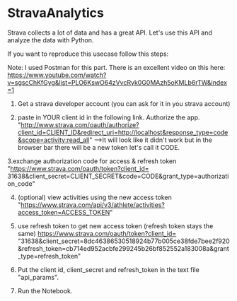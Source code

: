 # StravaAnalytics

Strava collects a lot of data and has a great API. Let's use this API and analyze the data with Python. 

If you want to reproduce this usecase follow this steps:

Note: I used Postman for this part. 
There is an excellent video on this here: 
https://www.youtube.com/watch?v=sgscChKfGyg&list=PLO6KswO64zVvcRyk0G0MAzh5oKMLb6rTW&index=1

1. Get a strava developer account (you can ask for it in you strava account) 

2.  paste in YOUR client id in the following link. Authorize the app. 
"http://www.strava.com/oauth/authorize?client_id=CLIENT_ID&redirect_uri=http://localhost&response_type=code&scope=activity:read_all"
-->It will look like it didn't work but in the browser bar there will be a new token let's call it CODE. 

3.exchange authorization code for access & refresh token 
"https://www.strava.com/oauth/token?client_id= 31638&client_secret=CLIENT_SECRET&code=CODE&grant_type=authorization_code"

4. (optional) view activities using the new access token
"https://www.strava.com/api/v3/athlete/activities?access_token=ACCESS_TOKEN"


5. use refresh token to get new access token (refresh token stays the same) 
https://www.strava.com/oauth/token?client_id= "31638&client_secret=8dc46386530518924b77b005ce38fde7bee2f920&refresh_token=cb714ed952acbfe299245b26bf852552a183008a&grant_type=refresh_token"

6. Put the client id, client_secret and refresh_token in the text file "api_params". 

7. Run the Notebook. 
